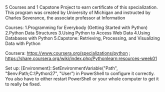 5 Courses and 1 Capstone Project to earn certificate of this specialization. 
This program was created by University of Michigan and instructed by Charles Severance, the associate professor at Information

Courses:
1.Programming for Everybody (Getting Started with Python)
2.Python Data Structures
3.Using Python to Access Web Data
4.Using Databases with Python
5.Capstone: Retrieving, Processing, and Visualizing Data with Python


Coursera: https://www.coursera.org/specializations/python ; 
https://share.coursera.org/wiki/index.php/Pythonlearn:resources-week01


Set up: [Environment]::SetEnvironmentVariable("Path", "$env:Path;C:\Python27", "User") in PowerShell to configure it correctly. You also have to either restart PowerShell or your whole computer to get it to really be fixed.
